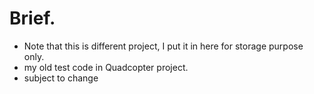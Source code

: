 # Brief.
+ Note that this is different project, I put it in here for storage purpose only. 
+ my old test code in Quadcopter project.
+ subject to change